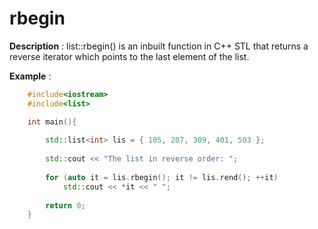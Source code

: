 # rbegin

**Description** : list::rbegin() is an inbuilt function in C++ STL that returns a reverse iterator which points to the last element of the list.
    
**Example** :
```cpp
	#include<iostream>
	#include<list>

	int main(){
		
		std::list<int> lis = { 105, 207, 309, 401, 503 }; 
	  
	    std::cout << "The list in reverse order: "; 
	  
	    for (auto it = lis.rbegin(); it != lis.rend(); ++it) 
	        std::cout << *it << " "; 
	  	
	  	return 0;
	}
```

